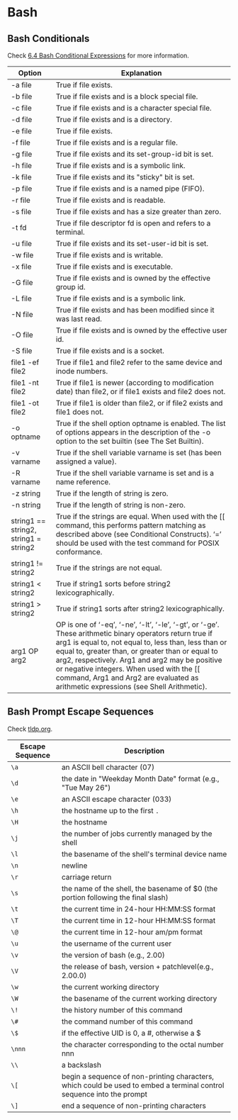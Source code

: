# Bash

## Bash Conditionals

Check [6.4 Bash Conditional
Expressions](https://www.gnu.org/savannah-checkouts/gnu/bash/manual/bash.html)
for more information.


| Option | Explanation
| --- | --- |
| -a file | True if file exists.
| -b file | True if file exists and is a block special file.
| -c file | True if file exists and is a character special file.
| -d file | True if file exists and is a directory.
| -e file | True if file exists.
| -f file | True if file exists and is a regular file.
| -g file | True if file exists and its set-group-id bit is set.
| -h file | True if file exists and is a symbolic link.
| -k file | True if file exists and its "sticky" bit is set.
| -p file | True if file exists and is a named pipe (FIFO).
| -r file | True if file exists and is readable.
| -s file | True if file exists and has a size greater than zero.
| -t fd   | True if file descriptor fd is open and refers to a terminal.
| -u file | True if file exists and its set-user-id bit is set.
| -w file | True if file exists and is writable.
| -x file | True if file exists and is executable.
| -G file | True if file exists and is owned by the effective group id.
| -L file | True if file exists and is a symbolic link.
| -N file | True if file exists and has been modified since it was last read.
| -O file | True if file exists and is owned by the effective user id.
| -S file | True if file exists and is a socket.
| file1 -ef file2 | True if file1 and file2 refer to the same device and inode numbers.
| file1 -nt file2 | True if file1 is newer (according to modification date) than file2, or if file1 exists and file2 does not.
| file1 -ot file2 | True if file1 is older than file2, or if file2 exists and file1 does not.
| -o optname | True if the shell option optname is enabled. The list of options appears in the description of the -o option to the set builtin (see The Set Builtin).
| -v varname | True if the shell variable varname is set (has been assigned a value).
| -R varname | True if the shell variable varname is set and is a name reference.
| -z string | True if the length of string is zero.
| -n string | True if the length of string is non-zero.
| string1 == string2, string1 = string2 | True if the strings are equal. When used with the [[ command, this performs pattern matching as described above (see Conditional Constructs). ‘=’ should be used with the test command for POSIX conformance.
| string1 != string2 | True if the strings are not equal.
| string1 < string2 | True if string1 sorts before string2 lexicographically.
| string1 > string2 | True if string1 sorts after string2 lexicographically.
| arg1 OP arg2 | OP is one of ‘-eq’, ‘-ne’, ‘-lt’, ‘-le’, ‘-gt’, or ‘-ge’. These arithmetic binary operators return true if arg1 is equal to, not equal to, less than, less than or equal to, greater than, or greater than or equal to arg2, respectively. Arg1 and arg2 may be positive or negative integers. When used with the [[ command, Arg1 and Arg2 are evaluated as arithmetic expressions (see Shell Arithmetic).


## Bash Prompt Escape Sequences

Check [tldp.org](https://tldp.org/HOWTO/Bash-Prompt-HOWTO/bash-prompt-escape-sequences.html).

| Escape Sequence | Description
| --------------- | -----------
| `\a`            | an ASCII bell character (07)
| `\d`            | the date  in  "Weekday  Month  Date"  format (e.g., "Tue May 26")
| `\e`            | an ASCII escape character (033)
| `\h`            | the hostname up to the first `.`
| `\H`            | the hostname
| `\j`            | the  number of jobs currently managed by the shell
| `\l`            | the basename of the shell's terminal  device name
| `\n`            | newline
| `\r`            | carriage return
| `\s`            | the  name  of  the shell, the basename of $0 (the portion following the final slash)
| `\t`            | the current time in 24-hour HH:MM:SS format
| `\T`            | the current time in 12-hour HH:MM:SS format
| `\@`            | the current time in 12-hour am/pm format
| `\u`            | the username of the current user
| `\v`            | the version of bash (e.g., 2.00)
| `\V`            | the release of bash,  version  +  patchlevel(e.g., 2.00.0)
| `\w`            | the current working directory
| `\W`            | the  basename  of the current working directory
| `\!`            | the history number of this command
| `\#`            | the command number of this command
| `\$`            | if the effective UID is 0, a #, otherwise a $
| `\nnn`          | the  character  corresponding  to  the octal number nnn
| `\\`            | a backslash
| `\[`            | begin a sequence of non-printing characters, which could be used to embed a terminal control sequence into the prompt
| `\]`            | end a sequence of non-printing characters

